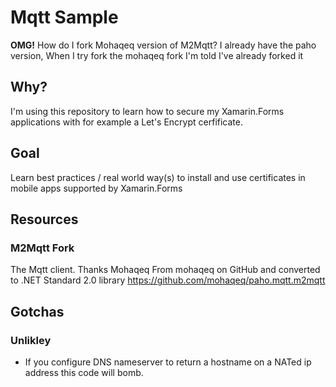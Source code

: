 # Mqtt Sample

**OMG!** How do I fork Mohaqeq version of M2Mqtt? I already have the paho version, When I try fork the mohaqeq fork I'm told I've already forked it


## Why?
I'm using this repository to learn how to secure my Xamarin.Forms applications with for example a Let's Encrypt cerfificate.

## Goal
Learn best practices / real world way(s) to install and use certificates in mobile apps supported by Xamarin.Forms

## Resources
### M2Mqtt Fork
The Mqtt client. Thanks Mohaqeq
From mohaqeq on GitHub and converted to .NET Standard 2.0 library
https://github.com/mohaqeq/paho.mqtt.m2mqtt

## Gotchas
### Unlikley 
- If you configure DNS nameserver to return a hostname on a NATed ip address this code will bomb.
